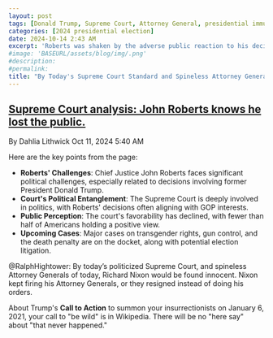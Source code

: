 ```yaml
---
layout: post
tags: [Donald Trump, Supreme Court, Attorney General, presidential immunity, politics]
categories: [2024 presidential election]
date: 2024-10-14 2:43 AM
excerpt: 'Roberts was shaken by the adverse public reaction to his decision affording Trump substantial immunity from criminal prosecution. His protestations that the case concerned the presidency, not Trump, held little currency. His protestations that the case concerned the presidency, not Trump, held little currency.'
#image: 'BASEURL/assets/blog/img/.png'
#description:
#permalink:
title: "By Today's Supreme Court Standard and Spineless Attorney Generals, Richard Nixon Would Be Innocent."
---
```



## [Supreme Court analysis: John Roberts knows he lost the public.](https://slate.com/news-and-politics/2024/10/supreme-court-analysis-john-roberts-public-confidence-crash.html)

By Dahlia Lithwick
Oct 11, 2024 5:40 AM


Here are the key points from the page:

- **Roberts' Challenges**: Chief Justice John Roberts faces significant political challenges, especially related to decisions involving former President Donald Trump.
- **Court's Political Entanglement**: The Supreme Court is deeply involved in politics, with Roberts' decisions often aligning with GOP interests.
- **Public Perception**: The court's favorability has declined, with fewer than half of Americans holding a positive view.
- **Upcoming Cases**: Major cases on transgender rights, gun control, and the death penalty are on the docket, along with potential election litigation.

@RalphHightower: By today’s politicized Supreme Court, and spineless Attorney Generals of today, Richard Nixon would be found innocent. Nixon kept firing his Attorney Generals, or they resigned instead of doing his orders.

About Trump's **Call to Action** to summon your insurrectionists on January 6, 2021, your call to "be wild" is in Wikipedia. There will be no "here say" about "that never happened."
